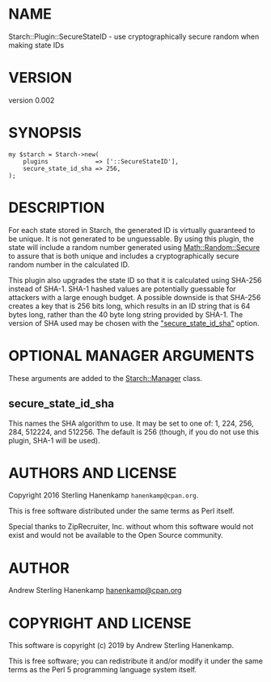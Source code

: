 # NAME

Starch::Plugin::SecureStateID - use cryptographically secure random when making state IDs

# VERSION

version 0.002

# SYNOPSIS

    my $starch = Starch->new(
        plugins             => ['::SecureStateID'],
        secure_state_id_sha => 256,
    );

# DESCRIPTION

For each state stored in Starch, the generated ID is virtually guaranteed to be unique. It is not generated to be unguessable. By using this plugin, the state will include a random number generated using [Math::Random::Secure](https://metacpan.org/pod/Math::Random::Secure) to assure that is both unique and includes a cryptographically secure random number in the calculated ID.

This plugin also upgrades the state ID so that it is calculated using SHA-256 instead of SHA-1. SHA-1 hashed values are potentially guessable for attackers with a large enough budget. A possible downside is that SHA-256 creates a key that is 256 bits long, which results in an ID string that is 64 bytes long, rather than the 40 byte long string provided by SHA-1. The version of SHA used may be chosen with the ["secure\_state\_id\_sha"](#secure_state_id_sha) option.

# OPTIONAL MANAGER ARGUMENTS

These arguments are added to the [Starch::Manager](https://metacpan.org/pod/Starch::Manager) class.

## secure\_state\_id\_sha

This names the SHA algorithm to use. It may be set to one of: 1, 224, 256, 284, 512224, and 512256. The default is 256 (though, if you do not use this plugin, SHA-1 will be used).

# AUTHORS AND LICENSE

Copyright 2016 Sterling Hanenkamp `hanenkamp@cpan.org`.

This is free software distributed under the same terms as Perl itself.

Special thanks to ZipRecruiter, Inc. without whom this software would not exist
and would not be available to the Open Source community.

# AUTHOR

Andrew Sterling Hanenkamp <hanenkamp@cpan.org>

# COPYRIGHT AND LICENSE

This software is copyright (c) 2019 by Andrew Sterling Hanenkamp.

This is free software; you can redistribute it and/or modify it under
the same terms as the Perl 5 programming language system itself.
